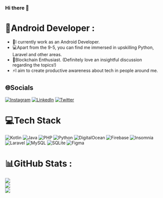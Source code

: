 ### Hi there 👋

<!--
**adityaa-codes/adityaa-codes** is a ✨ _special_ ✨ repository because its `README.md` (this file) appears on your GitHub profile.

Here are some ideas to get you started:

- 🔭 I’m currently working on ...
- 🌱 I’m currently learning ...
- 👯 I’m looking to collaborate on ...
- 🤔 I’m looking for help with ...
- 💬 Ask me about ...
- 📫 How to reach me: ...
- 😄 Pronouns: ...
- ⚡ Fun fact: ...
-->
# 💫Android Developer :
- 📱I currently work as an Android Developer.
- 💻Apart from the 9-5, you can find me immersed in upskilling Python, Laravel and other areas.
- 🚀Blockchain Enthusiast. (Definitely love an insightful discussion regarding the topics!)
- ⚡I aim to create productive awareness about tech in people around me.


## 🌐Socials
[![Instagram](https://img.shields.io/badge/Instagram-E4405F?style=for-the-badge&logo=instagram&logoColor=white)](https://instagram.com/adityaa.codes) [![LinkedIn](https://img.shields.io/badge/LinkedIn-0077B5?style=for-the-badge&logo=linkedin&logoColor=white)](https://linkedin.com/in/adityaa-codes) 
[![Twitter](https://img.shields.io/badge/Twitter-1DA1F2?style=for-the-badge&logo=twitter&logoColor=white)](https://twitter.com/adityaa_codes) 


# 💻Tech Stack

 ![Kotlin](https://img.shields.io/badge/kotlin-%230095D5.svg?style=for-the-badge&logo=kotlin&logoColor=white) ![Java](https://img.shields.io/badge/java-%23ED8B00.svg?style=for-the-badge&logo=java&logoColor=white) ![PHP](https://img.shields.io/badge/php-%23777BB4.svg?style=for-the-badge&logo=php&logoColor=white) ![Python](https://img.shields.io/badge/python-3670A0?style=for-the-badge&logo=python&logoColor=ffdd54) ![DigitalOcean](https://img.shields.io/badge/DigitalOcean-%230167ff.svg?style=for-the-badge&logo=digitalOcean&logoColor=white) ![Firebase](https://img.shields.io/badge/firebase-%23039BE5.svg?style=for-the-badge&logo=firebase) ![Insomnia](https://img.shields.io/badge/Insomnia-black?style=for-the-badge&logo=insomnia&logoColor=5849BE) ![Laravel](https://img.shields.io/badge/laravel-%23FF2D20.svg?style=for-the-badge&logo=laravel&logoColor=white) ![MySQL](https://img.shields.io/badge/mysql-%2300f.svg?style=for-the-badge&logo=mysql&logoColor=white) ![SQLite](https://img.shields.io/badge/sqlite-%2307405e.svg?style=for-the-badge&logo=sqlite&logoColor=white) 	![Figma](https://img.shields.io/badge/figma-%23F24E1E.svg?style=for-the-badge&logo=figma&logoColor=white)
# 📊GitHub Stats :
![](https://github-readme-stats.vercel.app/api?username=adityaa-codes&theme=dark&hide_border=true&include_all_commits=true&count_private=true)<br/>
![](https://github-readme-streak-stats.herokuapp.com/?user=adityaa-codes&theme=dark&hide_border=true)<br/>
![](https://github-readme-stats.vercel.app/api/top-langs/?username=adityaa-codes&theme=dark&hide_border=true&include_all_commits=true&count_private=true&layout=compact)

